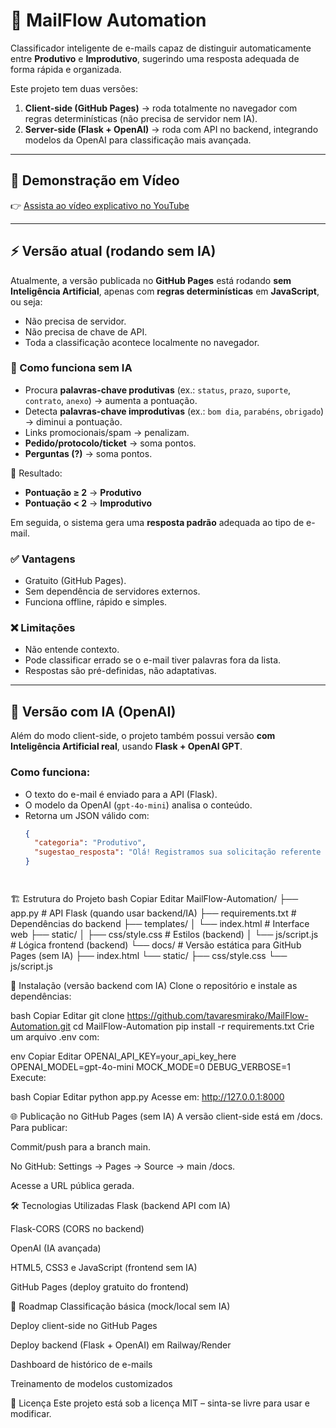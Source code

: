 # 📧 MailFlow Automation

Classificador inteligente de e-mails capaz de distinguir automaticamente entre **Produtivo** e **Improdutivo**, sugerindo uma resposta adequada de forma rápida e organizada.  

Este projeto tem duas versões:
1. **Client-side (GitHub Pages)** → roda totalmente no navegador com regras determinísticas (não precisa de servidor nem IA).
2. **Server-side (Flask + OpenAI)** → roda com API no backend, integrando modelos da OpenAI para classificação mais avançada.

---

## 🎥 Demonstração em Vídeo
👉 [Assista ao vídeo explicativo no YouTube](https://www.youtube.com/watch?v=DAIHWwJXdg4)  

---

## ⚡ Versão atual (rodando sem IA)
Atualmente, a versão publicada no **GitHub Pages** está rodando **sem Inteligência Artificial**, apenas com **regras determinísticas** em **JavaScript**, ou seja:

- Não precisa de servidor.
- Não precisa de chave de API.
- Toda a classificação acontece localmente no navegador.

### 🔎 Como funciona sem IA
- Procura **palavras-chave produtivas** (ex.: `status`, `prazo`, `suporte`, `contrato`, `anexo`) → aumenta a pontuação.
- Detecta **palavras-chave improdutivas** (ex.: `bom dia`, `parabéns`, `obrigado`) → diminui a pontuação.
- Links promocionais/spam → penalizam.
- **Pedido/protocolo/ticket** → soma pontos.
- **Perguntas (?)** → soma pontos.

📌 Resultado:
- **Pontuação ≥ 2** → **Produtivo**
- **Pontuação < 2** → **Improdutivo**

Em seguida, o sistema gera uma **resposta padrão** adequada ao tipo de e-mail.

### ✅ Vantagens
- Gratuito (GitHub Pages).
- Sem dependência de servidores externos.
- Funciona offline, rápido e simples.

### ❌ Limitações
- Não entende contexto.
- Pode classificar errado se o e-mail tiver palavras fora da lista.
- Respostas são pré-definidas, não adaptativas.

---

## 🤖 Versão com IA (OpenAI)
Além do modo client-side, o projeto também possui versão **com Inteligência Artificial real**, usando **Flask + OpenAI GPT**.  

### Como funciona:
- O texto do e-mail é enviado para a API (Flask).
- O modelo da OpenAI (`gpt-4o-mini`) analisa o conteúdo.
- Retorna um JSON válido com:
  ```json
  {
    "categoria": "Produtivo",
    "sugestao_resposta": "Olá! Registramos sua solicitação referente ao pedido 123. Nossa equipe vai verificar e retornar em breve."
  }




🏗️ Estrutura do Projeto
bash
Copiar
Editar
MailFlow-Automation/
├── app.py                 # API Flask (quando usar backend/IA)
├── requirements.txt       # Dependências do backend
├── templates/
│   └── index.html         # Interface web
├── static/
│   ├── css/style.css      # Estilos (backend)
│   └── js/script.js       # Lógica frontend (backend)
└── docs/                  # Versão estática para GitHub Pages (sem IA)
    ├── index.html
    └── static/
        ├── css/style.css
        └── js/script.js
        
🔧 Instalação (versão backend com IA)
Clone o repositório e instale as dependências:

bash
Copiar
Editar
git clone https://github.com/tavaresmirako/MailFlow-Automation.git
cd MailFlow-Automation
pip install -r requirements.txt
Crie um arquivo .env com:

env
Copiar
Editar
OPENAI_API_KEY=your_api_key_here
OPENAI_MODEL=gpt-4o-mini
MOCK_MODE=0
DEBUG_VERBOSE=1
Execute:

bash
Copiar
Editar
python app.py
Acesse em: http://127.0.0.1:8000

🌐 Publicação no GitHub Pages (sem IA)
A versão client-side está em /docs.
Para publicar:

Commit/push para a branch main.

No GitHub: Settings → Pages → Source → main /docs.

Acesse a URL pública gerada.

🛠️ Tecnologias Utilizadas
Flask (backend API com IA)

Flask-CORS (CORS no backend)

OpenAI (IA avançada)

HTML5, CSS3 e JavaScript (frontend sem IA)

GitHub Pages (deploy gratuito do frontend)

📌 Roadmap
 Classificação básica (mock/local sem IA)

 Deploy client-side no GitHub Pages

 Deploy backend (Flask + OpenAI) em Railway/Render

 Dashboard de histórico de e-mails

 Treinamento de modelos customizados

📜 Licença
Este projeto está sob a licença MIT – sinta-se livre para usar e modificar.

